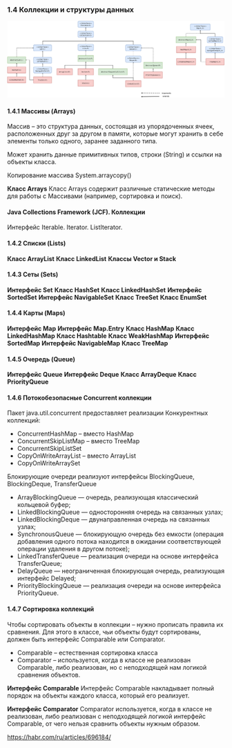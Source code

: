 ### 1.4 Коллекции и структуры данных

![img.png](img/col00.png)

#### 1.4.1 Массивы (Arrays)
Массив – это структура данных, состоящая из упорядоченных ячеек, расположенных друг за другом в памяти, которые могут хранить в себе элементы только одного, заранее заданного типа.

Может хранить данные примитивных типов, строки (String) и ссылки на объекты класса.

Копирование массива System.arraycopy()

**Класс Arrays**
Класс Arrays содержит различные статические методы для работы с Массивами (например, сортировка и поиск).

#### Java Collections Framework (JCF). Коллекции

Интерфейс Iterable. Iterator. ListIterator.

#### 1.4.2 Списки (Lists)

**Класс ArrayList**
**Класс LinkedList**
**Классы Vector и Stack**

#### 1.4.3 Сеты (Sets)
**Интерфейс Set**
**Класс HashSet**
**Класс LinkedHashSet**
**Интерфейс SortedSet**
**Интерфейс NavigableSet**
**Класс TreeSet**
**Класс EnumSet**

#### 1.4.4 Карты (Maps)
**Интерфейс Map**
**Интерфейс Map.Entry**
**Класс HashMap**
**Класс LinkedHashMap**
**Класс Hashtable**
**Класс WeakHashMap**
**Интерфейс SortedMap**
**Интерфейс NavigableMap**
**Класс TreeMap**

#### 1.4.5 Очередь (Queue)
**Интерфейс Queue**
**Интерфейс Deque**
**Класс ArrayDeque**
**Класс PriorityQueue**

#### 1.4.6 Потокобезопасные Concurrent коллекции
Пакет java.util.concurrent предоставляет реализации Конкурентных коллекций:
- ConcurrentHashMap – вместо HashMap
- ConcurrentSkipListMap – вместо TreeMap
- ConcurrentSkipListSet
- CopyOnWriteArrayList – вместо ArrayList
- CopyOnWriteArraySet

Блокирующие очереди реализуют интерфейсы BlockingQueue, BlockingDeque, TransferQueue
- ArrayBlockingQueue — очередь, реализующая классический кольцевой буфер;
- LinkedBlockingQueue — односторонняя очередь на связанных узлах;
- LinkedBlockingDeque — двунаправленная очередь на связанных узлах;
- SynchronousQueue — блокирующую очередь без емкости (операция добавления одного потока находится в ожидании соответствующей операции удаления в другом потоке);
- LinkedTransferQueue — реализация очереди на основе интерфейса TransferQueue;
- DelayQueue — неограниченная блокирующая очередь, реализующая интерфейс Delayed;
- PriorityBlockingQueue — реализация очереди на основе интерфейса PriorityQueue.

#### 1.4.7 Сортировка коллекций
Чтобы сортировать объекты в коллекции – нужно прописать правила их сравнения.
Для этого в классе, чьи объекты будут сортированы, должен быть интерфейс Comparable или Comparator.
- Comparable – естественная сортировка класса
- Comparator – используется, когда в классе не реализован Comparable, либо реализован, но с неподходящей нам логикой сравнения объектов.

**Интерфейс Comparable**
Интерфейс Comparable накладывает полный порядок на объекты каждого класса, который его реализует.

**Интерфейс Comparator**
Comparator используется, когда в классе не реализован, либо реализован с неподходящей логикой интерфейс Comparable, от чего нельзя сравнить объекты нужным образом.

https://habr.com/ru/articles/696184/